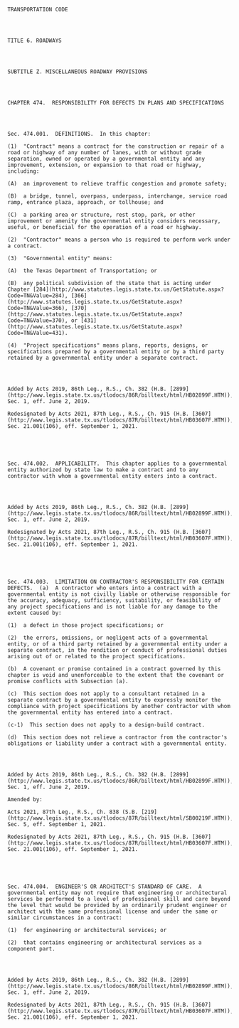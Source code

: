 ﻿
    
    
    	
    					
    
    
    TRANSPORTATION CODE
    
      
    
    
    TITLE 6. ROADWAYS
    
      
    
    
    SUBTITLE Z. MISCELLANEOUS ROADWAY PROVISIONS
    
      
    
    
    CHAPTER 474.  RESPONSIBILITY FOR DEFECTS IN PLANS AND SPECIFICATIONS
    
      
    
    
    Sec. 474.001.  DEFINITIONS.  In this chapter:
    
    (1)  "Contract" means a contract for the construction or repair of a road or highway of any number of lanes, with or without grade separation, owned or operated by a governmental entity and any improvement, extension, or expansion to that road or highway, including:
    
    (A)  an improvement to relieve traffic congestion and promote safety;
    
    (B)  a bridge, tunnel, overpass, underpass, interchange, service road ramp, entrance plaza, approach, or tollhouse; and
    
    (C)  a parking area or structure, rest stop, park, or other improvement or amenity the governmental entity considers necessary, useful, or beneficial for the operation of a road or highway.
    
    (2)  "Contractor" means a person who is required to perform work under a contract.
    
    (3)  "Governmental entity" means:
    
    (A)  the Texas Department of Transportation; or
    
    (B)  any political subdivision of the state that is acting under Chapter [284](http://www.statutes.legis.state.tx.us/GetStatute.aspx?Code=TN&Value=284), [366](http://www.statutes.legis.state.tx.us/GetStatute.aspx?Code=TN&Value=366), [370](http://www.statutes.legis.state.tx.us/GetStatute.aspx?Code=TN&Value=370), or [431](http://www.statutes.legis.state.tx.us/GetStatute.aspx?Code=TN&Value=431).
    
    (4)  "Project specifications" means plans, reports, designs, or specifications prepared by a governmental entity or by a third party retained by a governmental entity under a separate contract.
    
    
    
    
    Added by Acts 2019, 86th Leg., R.S., Ch. 382 (H.B. [2899](http://www.legis.state.tx.us/tlodocs/86R/billtext/html/HB02899F.HTM)), Sec. 1, eff. June 2, 2019.
    
    Redesignated by Acts 2021, 87th Leg., R.S., Ch. 915 (H.B. [3607](http://www.legis.state.tx.us/tlodocs/87R/billtext/html/HB03607F.HTM)), Sec. 21.001(106), eff. September 1, 2021.
    
    
    
    
    
    Sec. 474.002.  APPLICABILITY.  This chapter applies to a governmental entity authorized by state law to make a contract and to any contractor with whom a governmental entity enters into a contract.
    
    
    
    
    Added by Acts 2019, 86th Leg., R.S., Ch. 382 (H.B. [2899](http://www.legis.state.tx.us/tlodocs/86R/billtext/html/HB02899F.HTM)), Sec. 1, eff. June 2, 2019.
    
    Redesignated by Acts 2021, 87th Leg., R.S., Ch. 915 (H.B. [3607](http://www.legis.state.tx.us/tlodocs/87R/billtext/html/HB03607F.HTM)), Sec. 21.001(106), eff. September 1, 2021.
    
    
    
    
    
    Sec. 474.003.  LIMITATION ON CONTRACTOR'S RESPONSIBILITY FOR CERTAIN DEFECTS.  (a)  A contractor who enters into a contract with a governmental entity is not civilly liable or otherwise responsible for the accuracy, adequacy, sufficiency, suitability, or feasibility of any project specifications and is not liable for any damage to the extent caused by:
    
    (1)  a defect in those project specifications; or
    
    (2)  the errors, omissions, or negligent acts of a governmental entity, or of a third party retained by a governmental entity under a separate contract, in the rendition or conduct of professional duties arising out of or related to the project specifications.
    
    (b)  A covenant or promise contained in a contract governed by this chapter is void and unenforceable to the extent that the covenant or promise conflicts with Subsection (a).
    
    (c)  This section does not apply to a consultant retained in a separate contract by a governmental entity to expressly monitor the compliance with project specifications by another contractor with whom the governmental entity has entered into a contract.
    
    (c-1)  This section does not apply to a design-build contract.
    
    (d)  This section does not relieve a contractor from the contractor's obligations or liability under a contract with a governmental entity.
    
    
    
    
    Added by Acts 2019, 86th Leg., R.S., Ch. 382 (H.B. [2899](http://www.legis.state.tx.us/tlodocs/86R/billtext/html/HB02899F.HTM)), Sec. 1, eff. June 2, 2019.
    
    Amended by: 
    
    Acts 2021, 87th Leg., R.S., Ch. 838 (S.B. [219](http://www.legis.state.tx.us/tlodocs/87R/billtext/html/SB00219F.HTM)), Sec. 5, eff. September 1, 2021.
    
    Redesignated by Acts 2021, 87th Leg., R.S., Ch. 915 (H.B. [3607](http://www.legis.state.tx.us/tlodocs/87R/billtext/html/HB03607F.HTM)), Sec. 21.001(106), eff. September 1, 2021.
    
    
    
    
    
    Sec. 474.004.  ENGINEER'S OR ARCHITECT'S STANDARD OF CARE.  A governmental entity may not require that engineering or architectural services be performed to a level of professional skill and care beyond the level that would be provided by an ordinarily prudent engineer or architect with the same professional license and under the same or similar circumstances in a contract:
    
    (1)  for engineering or architectural services; or
    
    (2)  that contains engineering or architectural services as a component part.
    
    
    
    
    Added by Acts 2019, 86th Leg., R.S., Ch. 382 (H.B. [2899](http://www.legis.state.tx.us/tlodocs/86R/billtext/html/HB02899F.HTM)), Sec. 1, eff. June 2, 2019.
    
    Redesignated by Acts 2021, 87th Leg., R.S., Ch. 915 (H.B. [3607](http://www.legis.state.tx.us/tlodocs/87R/billtext/html/HB03607F.HTM)), Sec. 21.001(106), eff. September 1, 2021.
    
    
    
    
    				
